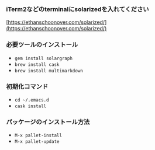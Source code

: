 ### iTerm2などのterminalにsolarizedを入れてください
[https://ethanschoonover.com/solarized/](https://ethanschoonover.com/solarized/)

### 必要ツールのインストール
- `gem install solargraph`
- `brew install cask`
- `brew install multimarkdown`

### 初期化コマンド
- `cd ~/.emacs.d`
- `cask install`

### パッケージのインストール方法
- `M-x pallet-install`
- `M-x pallet-update`
